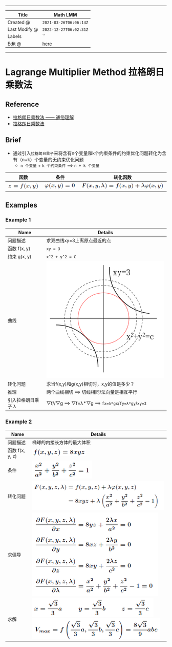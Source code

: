 -----

| Title         | Math LMM                                              |
| ------------- | ----------------------------------------------------- |
| Created @     | `2021-03-26T06:06:14Z`                                |
| Last Modify @ | `2022-12-27T06:02:31Z`                                |
| Labels        | \`\`                                                  |
| Edit @        | [here](https://github.com/junxnone/aiwiki/issues/358) |

-----

# Lagrange Multiplier Method 拉格朗日乘数法

## Reference

  - [拉格朗日乘数法 ——
    通俗理解](https://blog.csdn.net/THmen/article/details/87366904)
  - [拉格朗日乘数法](https://blog.csdn.net/acdreamers/article/details/41413445)

## Brief

  - 通过引入`拉格朗日乘子`来将含有n个变量和k个约束条件的约束优化问题转化为含有（n+k）个变量的无约束优化问题
      - `n 个变量` + `k 个约束条件` ==\> `n + k 个变量`

| 函数                                                           | 条件                                                           | 转化函数                                                         |
| ------------------------------------------------------------ | ------------------------------------------------------------ | ------------------------------------------------------------ |
| ![image](media/6c6715d6b697cbe9ae80bc4a27bf2064a8b1b889.png) | ![image](media/67b77dba811080c1d9058840ed37de8cb1907b6f.png) | ![image](media/39f36bf8e7f49c3e160103b6184f75af429c5e62.png) |

## Examples

### Example 1

| Name       | Details                                                      |
| ---------- | ------------------------------------------------------------ |
| 问题描述       | 求双曲线xy=3上离原点最近的点                                             |
| 函数 f(x, y) | `xy = 3`                                                     |
| 约束 g(x, y) | `x^2 + y^2 = C`                                              |
| 曲线         | ![image](media/7472deea199c7644de66d64bcfd770d130c4eba2.png) |
| 转化问题       | 求当f(x,y)和g(x,y)相切时，x,y的值是多少？                                 |
| 推理         | 两个曲线相切 ==\> 切线相同/法向量是相互平行                                    |
| 引入拉格朗日乘子 λ | ▽f//▽g ==\> ▽f=λ\*▽g ==\> `fx=λ*gx`/`fy=λ*gy`/`xy=3`         |

### Example 2

| Name          | Details                                                                                                                   |
| ------------- | ------------------------------------------------------------------------------------------------------------------------- |
| 问题描述          | 椭球的内接长方体的最大体积                                                                                                             |
| 函数 f(x, y, z) | ![image](media/4fccc4966469907a6175b8e21b4897ed307eadbd.png)                                                              |
| 条件            | ![image](media/b89a9c1ba87736da27455dbeb5311f3fc64447e1.png)                                                              |
| 转化问题          | ![image](media/dc5f16b030cd1b703b249b02851a7dec2136e17f.png)                                                              |
| 求偏导           | ![image](media/eeb8e040034d7d68b95f69d8098527069dd6c4ae.png)                                                              |
| 求解            | ![image](media/0de1c7b0b1aeed3edd58e5fbc5cc2d73040cca3a.png) ![image](media/783ebd6eb7360d3e1fc9de7f8555d8b09690313a.png) |

